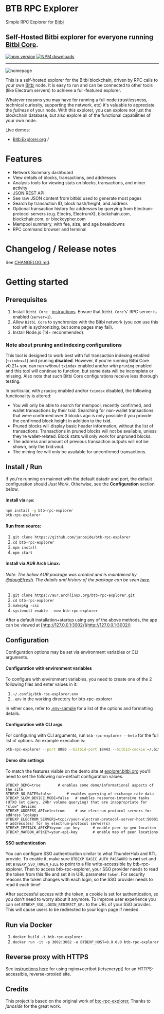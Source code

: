 # BTB RPC Explorer

Simple RPC Explorer for [Bitbi](https://bitbi.org)

## Self-Hosted Bitbi explorer for everyone running [Bitbi Core](https://github.com/bitbi-core/bitbi).

[![npm version][npm-ver-img]][npm-ver-url] [![NPM downloads][npm-dl-alltime-img]][npm-dl-url]


---


![homepage](./public/img/screenshots/homepage.png)



This is a self-hosted explorer for the Bitbi blockchain, driven by RPC calls to your own [Bitbi](https://github.com/bitbi-core/bitbi) node. It is easy to run and can be connected to other tools (like Electrum servers) to achieve a full-featured explorer.

Whatever reasons you may have for running a full node (trustlessness, technical curiosity, supporting the network, etc) it's valuable to appreciate the *fullness* of your node. With this explorer, you can explore not just the blockchain database, but also explore all of the functional capabilities of your own node.

Live demos:

* [BitbiExplorer.org](https://explorer.bitbi.org) / 


# Features

* Network Summary dashboard
* View details of blocks, transactions, and addresses
* Analysis tools for viewing stats on blocks, transactions, and miner activity
* JSON REST API
* See raw JSON content from bitbid used to generate most pages
* Search by transaction ID, block hash/height, and address
* Optional transaction history for addresses by querying from Electrum-protocol servers (e.g. Electrs, ElectrumX), blockchain.com, blockchair.com, or blockcypher.com
* Mempool summary, with fee, size, and age breakdowns
* RPC command browser and terminal


# Changelog / Release notes

See [CHANGELOG.md](/CHANGELOG.md).


# Getting started

## Prerequisites

1. Install `Bitbi Core` - [instructions](https://www.bitbi.org/install). Ensure that `Bitbi Core`'s' RPC server is enabled (`server=1`).
2. Allow `Bitbi Core` to synchronize with the Bitbi network (you *can* use this tool while sychronizing, but some pages may fail).
3. Install Node.js (14+ recommended).

### Note about pruning and indexing configurations

This tool is designed to work best with full transaction indexing enabled (`txindex=1`) and pruning **disabled**. 
However, if you're running Bitbi Core v0.21+ you can run *without* `txindex` enabled and/or *with* `pruning` enabled and this tool will continue to function, but some data will be incomplete or missing. Also note that such Bitbi Core configurations receive less thorough testing.

In particular, with `pruning` enabled and/or `txindex` disabled, the following functionality is altered:

* You will only be able to search for mempool, recently confirmed, and wallet transactions by their txid. Searching for non-wallet transactions that were confirmed over 3 blocks ago is only possible if you provide the confirmed block height in addition to the txid.
* Pruned blocks will display basic header information, without the list of transactions. Transactions in pruned blocks will not be available, unless they're wallet-related. Block stats will only work for unpruned blocks.
* The address and amount of previous transaction outputs will not be shown, only the txid:vout.
* The mining fee will only be available for unconfirmed transactions.


## Install / Run

If you're running on mainnet with the default datadir and port, the default configuration should *Just Work*. Otherwise, see the **Configuration** section below.

#### Install via `npm`:

```bash
npm install -g btb-rpc-explorer
btb-rpc-explorer
```

#### Run from source:

1. `git clone https://github.com/janoside/btb-rpc-explorer`
2. `cd btb-rpc-explorer`
3. `npm install`
4. `npm start`


#### Install via AUR Arch Linux:

###### Note: The below AUR package was created and is maintained by [@dougEfresh](https://github.com/dougEfresh). The details and history of the package can be seen [here](https://aur.archlinux.org/packages/btb-rpc-explorer/).

1. `git clone https://aur.archlinux.org/btb-rpc-explorer.git`
2. `cd btb-rpc-explorer`
3. `makepkg -csi`
4. `systemctl enable --now btb-rpc-explorer`



After a default installation+startup using any of the above methods, the app can be viewed at [http://127.0.0.1:3002/](http://127.0.0.1:3002/)


## Configuration

Configuration options may be set via environment variables or CLI arguments.

#### Configuration with environment variables

To configure with environment variables, you need to create one of the 2 following files and enter values in it:

1. `~/.config/btb-rpc-explorer.env`
2. `.env` in the working directory for btb-rpc-explorer

In either case, refer to [.env-sample](.env-sample) for a list of the options and formatting details.

#### Configuration with CLI args

For configuring with CLI arguments, run `btb-rpc-explorer --help` for the full list of options. An example execution is:

```bash
btb-rpc-explorer --port 8080 --bitbid-port 18443 --bitbid-cookie ~/.bitbi/regtest/.cookie
```

#### Demo site settings

To match the features visible on the demo site at [explorer.bitbi.org](https://explorer.bitbi.org) you'll need to set the following non-default configuration values:

    BTBEXP_DEMO=true 		# enables some demo/informational aspects of the site
    BTBEXP_NO_RATES=false		# enables querying of exchange rate data
    BTBEXP_SLOW_DEVICE_MODE=false	# enables resource-intensive tasks (UTXO set query, 24hr volume querying) that are inappropriate for "slow" devices
    BTBEXP_ADDRESS_API=electrum 	# use electrum-protocol servers for address lookups
    BTBEXP_ELECTRUM_SERVERS=tcp://your-electrum-protocol-server-host:50001		# address(es) for my electrum-protocol server(s)
    BTBEXP_IPSTACK_APIKEY=your-api-key		# enable peer ip geo-location
    BTBEXP_MAPBOX_APIKEY=your-api-key		# enable map of peer locations

#### SSO authentication

You can configure SSO authentication similar to what ThunderHub and RTL provide.
To enable it, make sure `BTBEXP_BASIC_AUTH_PASSWORD` is **not** set and set `BTBEXP_SSO_TOKEN_FILE` to point to a file write-accessible by btb-rpc-explorer.
Then to access btb-rpc-explorer, your SSO provider needs to read the token from this file and set it in URL parameter `token`.
For security reasons the token changes with each login, so the SSO provider needs to read it each time!

After successful access with the token, a cookie is set for authentication, so you don't need to worry about it anymore.
To improve user experience you can set `BTBEXP_SSO_LOGIN_REDIRECT_URL` to the URL of your SSO provider.
This will cause users to be redirected to your login page if needed.

## Run via Docker

1. `docker build -t btb-rpc-explorer .`
2. `docker run -it -p 3002:3002 -e BTBEXP_HOST=0.0.0.0 btb-rpc-explorer`


## Reverse proxy with HTTPS

See [instructions here](docs/nginx-reverse-proxy.md) for using nginx+certbot (letsencrypt) for an HTTPS-accessible, reverse-proxied site.




[npm-ver-img]: https://img.shields.io/npm/v/btb-rpc-explorer.svg?style=flat
[npm-ver-url]: https://www.npmjs.com/package/btb-rpc-explorer
[npm-dl-img]: http://img.shields.io/npm/dm/btb-rpc-explorer.svg?style=flat
[npm-dl-url]: https://npmcharts.com/compare/btb-rpc-explorer?minimal=true

[npm-dl-weekly-img]: https://badgen.net/npm/dw/btb-rpc-explorer?icon=npm&cache=300
[npm-dl-monthly-img]: https://badgen.net/npm/dm/btb-rpc-explorer?icon=npm&cache=300
[npm-dl-yearly-img]: https://badgen.net/npm/dy/btb-rpc-explorer?icon=npm&cache=300
[npm-dl-alltime-img]: https://badgen.net/npm/dt/btb-rpc-explorer?icon=npm&cache=300&label=total%20downloads


## Credits

This project is based on the original work of [btc-rpc-explorer](https://github.com/janoside/btc-rpc-explorer), Thanks to *janoside* for the great work.